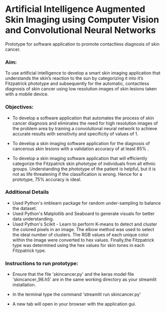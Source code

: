 # Artificial Intelligence Augmented Skin Imaging using Computer Vision and Convolutional Neural Networks
Prototype for software application to promote contactless diagnosis of skin cancer.

### Aim:

To use artificial intelligence to develop a smart skin imaging application that understands the skin’s reaction to the sun by categorizing it into it’s Fitzpatrick phototype and subsequently for the automatic, contactless diagnosis of skin cancer using low resolution images of skin lesions taken with a mobile device.

### Objectives:

* To develop a software application that automates the process of skin cancer diagnosis and eliminates the need for high resolution images of the problem area by training a convolutional neural network to achieve accurate results with sensitivity and specificity of values of 1.

* To develop a skin imaging software application for the diagnosis of cancerous skin lesions with a validation accuracy of at least 85\% .

* To develop a skin imaging software application that will efficiently categorize the Fitzpatrick skin phototype of individuals from all ethnic groups. Understanding the phototype of the patient is helpful, but it is not as life threatening if the classification is wrong. Hence for a prototype, 75\% accuracy is ideal.

### Additional Details
* Used Python's imblearn package for random under-sampling to balance the dataset. 
* Used Python's Matplotlib and Seaboard to generate visuals for better data understanding. 
* Used Python's Scikit - Learn to perform K-means to detect and cluster the colored pixels in an image. The elbow method was used to select the ideal number of clusters. The RGB values of each unique color within the image were converted to hex values. Finally,the Fitzpatrick type was determined using the hex values for skin tones in each Fitzpatrick type. 

### Instructions to run prototype: 

* Ensure that the file 'skincancer.py' and the keras model file 'skincancer_98.h5' are in the same working directory as your streamlit installation.

* In the terminal type the command 'streamlit run skincancer.py'

* A new tab will open in your browser with the application gui.
